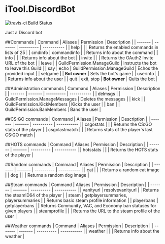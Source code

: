 # iTool.DiscordBot
[![travis-ci Build Status](https://api.travis-ci.org/Bond-009/iTool.DiscordBot.svg?branch=master)](https://travis-ci.org/Bond-009/iTool.DiscordBot)

Just a Discord bot

##Commands
| Command | Aliases | Permission | Description |
| ------- | ------- | ---------- | ----------- |
| help | | | Returns the enabled commands in lists of 25 |
| cmdinfo | commandinfo | | Returns info about the command |
| info | | | Returns info about the bot |
| invite | | | Returns the OAuth2 Invite URL of the bot |
| leave | | GuildPermission.ManageGuild | Instructs the bot to leave this Guild |
| say | echo | GuildPermission.ManageGuild | Echos the provided input |
| setgame | | **Bot owner** | Sets the bot's game |
| userinfo | | | Returns info about the user |
| quit | exit, stop | **Bot owner** | Quits the bot |

##Administration commands
| Command | Aliases | Permission | Description |
| ------- | ------- | ---------- | ----------- |
| delmsgs | | GuildPermission.ManageMessages | Deletes the messages |
| kick | | GuildPermission.KickMembers | Kicks the user |
| ban | | GuildPermission.BanMembers | Bans the user |

##CS:GO commands
| Command | Aliases | Permission | Description |
| ------- | ------- | ---------- | ----------- |
| csgostats | | | Returns the CS:GO stats of the player |
| csgolastmatch | | | Returns stats of the player's last CS:GO match |

##HOTS commands
| Command | Aliases | Permission | Description |
| ------- | ------- | ---------- | ----------- |
| hotsstats | | | Returns the HOTS stats of the player |

##Random commands
| Command | Aliases | Permission | Description |
| ------- | ------- | ---------- | ----------- |
| cat | | | Returns a random cat image |
| dog | | | Returns a random dog image |

##Steam commands
| Command | Aliases | Permission | Description |
| ------- | ------- | ---------- | ----------- |
| vanityurl | resolvevanityurl | | Returns the steamID64 of the player |
| steam | getplayersummaries, playersummaries | | Returns basic steam profile information |
| playerbans | getplayerbans | | Returns Community, VAC, and Economy ban statuses for given players |
| steamprofile | | | Returns the URL to the steam profile of the user |

##Weather commands
| Command | Aliases | Permission | Description |
| ------- | ------- | ---------- | ----------- |
| weather | | | Returns info about the weather |
